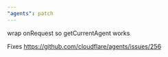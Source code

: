 ```yaml
---
"agents": patch
---
```


wrap onRequest so getCurrentAgent works

Fixes https://github.com/cloudflare/agents/issues/256
